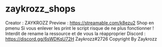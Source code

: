 # zaykrozz_shops
Creator : ZAYKROZZ  Preview : https://streamable.com/k8ezu2  Shop en pmenu  Si vous enlever les print le script risque de ne plus fonctionner !  Interdit de rename la ressource et de vous la réapproprier   Discord : https://discord.gg/6sWDKqU72H  Zaykrozz#2726  Copyright By Zaykrozz
